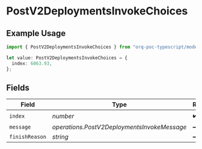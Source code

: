 # PostV2DeploymentsInvokeChoices

## Example Usage

```typescript
import { PostV2DeploymentsInvokeChoices } from "orq-poc-typescript/models/operations";

let value: PostV2DeploymentsInvokeChoices = {
  index: 6063.93,
};
```

## Fields

| Field                                       | Type                                        | Required                                    | Description                                 |
| ------------------------------------------- | ------------------------------------------- | ------------------------------------------- | ------------------------------------------- |
| `index`                                     | *number*                                    | :heavy_check_mark:                          | N/A                                         |
| `message`                                   | *operations.PostV2DeploymentsInvokeMessage* | :heavy_minus_sign:                          | N/A                                         |
| `finishReason`                              | *string*                                    | :heavy_minus_sign:                          | N/A                                         |